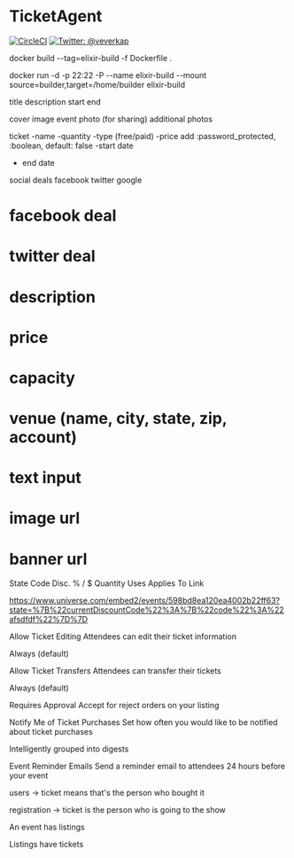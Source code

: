 # TicketAgent

[![CircleCI](https://circleci.com/bb/veverkap/ticket_agent.svg?style=svg&circle-token=83ca2abbfaf30749e60671e9c34fc4c5bb05b365)](https://circleci.com/bb/veverkap/ticket_agent)
[![Twitter: @veverkap](https://img.shields.io/badge/contact-@veverkap-blue.svg?style=flat)](https://twitter.com/veverkap)

docker build --tag=elixir-build -f Dockerfile .

docker run -d -p 22:22 -P --name elixir-build --mount source=builder,target=/home/builder  elixir-build




title
description
start
end


cover image
event photo (for sharing)
additional photos




ticket
-name
-quantity
-type (free/paid)
-price
      add :password_protected, :boolean, default: false
 -start date
 - end date


social deals
facebook
twitter
google





# facebook deal
# twitter deal
# description
# price
# capacity



# venue (name, city, state, zip, account)

# text input

# image url
# banner url



State Code  Disc. % / $ Quantity  Uses  Applies To  Link

https://www.universe.com/embed2/events/598bd8ea120ea4002b22ff63?state=%7B%22currentDiscountCode%22%3A%7B%22code%22%3A%22afsdfdf%22%7D%7D


Allow Ticket Editing
Attendees can edit their ticket information

Always (default)

Allow Ticket Transfers
Attendees can transfer their tickets

Always (default)

Requires Approval
Accept for reject orders on your listing


Notify Me of Ticket Purchases
Set how often you would like to be notified about ticket purchases

Intelligently grouped into digests

Event Reminder Emails
Send a reminder email to attendees 24 hours before your event



users -> ticket means that's the person who bought it

registration -> ticket is the person who is going to the show



An event has listings

Listings have tickets
